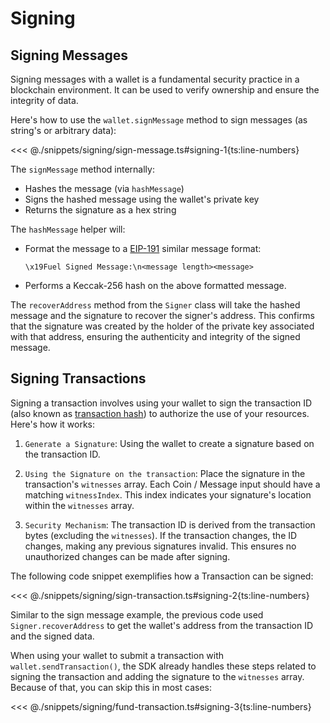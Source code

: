 # Signing

## Signing Messages

Signing messages with a wallet is a fundamental security practice in a blockchain environment. It can be used to verify ownership and ensure the integrity of data.

Here's how to use the `wallet.signMessage` method to sign messages (as string's or arbitrary data):

<<< @./snippets/signing/sign-message.ts#signing-1{ts:line-numbers}

The `signMessage` method internally:

- Hashes the message (via `hashMessage`)
- Signs the hashed message using the wallet's private key
- Returns the signature as a hex string

The `hashMessage` helper will:

- Format the message to a [EIP-191](https://eips.ethereum.org/EIPS/eip-191) similar message format:

  ```console
  \x19Fuel Signed Message:\n<message length><message>
  ```

- Performs a Keccak-256 hash on the above formatted message.

The `recoverAddress` method from the `Signer` class will take the hashed message and the signature to recover the signer's address. This confirms that the signature was created by the holder of the private key associated with that address, ensuring the authenticity and integrity of the signed message.

## Signing Transactions

Signing a transaction involves using your wallet to sign the transaction ID (also known as [transaction hash](https://docs.fuel.network/docs/specs/identifiers/transaction-id/)) to authorize the use of your resources. Here's how it works:

1. `Generate a Signature`: Using the wallet to create a signature based on the transaction ID.

2. `Using the Signature on the transaction`: Place the signature in the transaction's `witnesses` array. Each Coin / Message input should have a matching `witnessIndex`. This index indicates your signature's location within the `witnesses` array.

3. `Security Mechanism`: The transaction ID is derived from the transaction bytes (excluding the `witnesses`). If the transaction changes, the ID changes, making any previous signatures invalid. This ensures no unauthorized changes can be made after signing.

The following code snippet exemplifies how a Transaction can be signed:

<<< @./snippets/signing/sign-transaction.ts#signing-2{ts:line-numbers}

Similar to the sign message example, the previous code used `Signer.recoverAddress` to get the wallet's address from the transaction ID and the signed data.

When using your wallet to submit a transaction with `wallet.sendTransaction()`, the SDK already handles these steps related to signing the transaction and adding the signature to the `witnesses` array. Because of that, you can skip this in most cases:

<<< @./snippets/signing/fund-transaction.ts#signing-3{ts:line-numbers}
